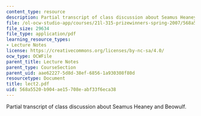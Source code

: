 ```yaml
---
content_type: resource
description: Partial transcript of class discussion about Seamus Heaney and Beowulf.
file: /ol-ocw-studio-app/courses/21l-315-prizewinners-spring-2007/568a5520b904ae15708eabf33f6eca38_lect2.pdf
file_size: 29634
file_type: application/pdf
learning_resource_types:
- Lecture Notes
license: https://creativecommons.org/licenses/by-nc-sa/4.0/
ocw_type: OCWFile
parent_title: Lecture Notes
parent_type: CourseSection
parent_uid: aae62227-5d8d-38ef-6856-1a930308f80d
resourcetype: Document
title: lect2.pdf
uid: 568a5520-b904-ae15-708e-abf33f6eca38
---
```

Partial transcript of class discussion about Seamus Heaney and Beowulf.